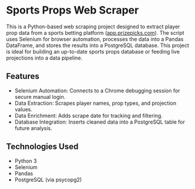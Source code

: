 # Sports Props Web Scraper
This is a Python-based web scraping project designed to extract player prop data from a sports betting platform ([app.prizepicks.com](url)). The script uses Selenium for browser automation, processes the data into a Pandas DataFrame, and stores the results into a PostgreSQL database. This project is ideal for building an up-to-date sports props database or feeding live projections into a data pipeline.
## Features
- Selenium Automation: Connects to a Chrome debugging session for secure manual login.
- Data Extraction: Scrapes player names, prop types, and projection values.
- Data Enrichment: Adds scrape date for tracking and filtering.
- Database Integration: Inserts cleaned data into a PostgreSQL table for future analysis.
## Technologies Used
- Python 3
- Selenium
- Pandas
- PostgreSQL (via psycopg2)
